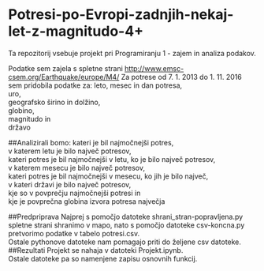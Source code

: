 # Potresi-po-Evropi-zadnjih-nekaj-let-z-magnitudo-4+

Ta repozitorij vsebuje projekt pri Programiranju 1 - zajem in analiza podakov.

Podatke sem zajela s spletne strani http://www.emsc-csem.org/Earthquake/europe/M4/
Za potrese od 7. 1. 2013 do 1. 11. 2016 sem pridobila podatke za:
leto, mesec in dan potresa,  
uro,  
geografsko širino in dolžino,  
globino,  
magnitudo in  
državo

##Analizirali bomo: 
kateri je bil najmočnejši potres,  
v katerem letu je bilo največ potresov,  
kateri potres je bil najmočnejši v letu, ko je bilo največ potresov,  
v katerem mesecu je bilo največ potresov,  
kateri potres je bil najmočnejši v mesecu, ko jih je bilo največ,  
v kateri državi je bilo največ potresov,  
kje so v povprečju najmočnejši potresi in  
kje je povprečna globina izvora potresa največja 

##Predpriprava
Najprej s pomočjo datoteke shrani_stran-popravljena.py spletne strani shranimo v mapo, nato s pomočjo datoteke csv-koncna.py  pretvorimo podatke v tabelo potresi.csv.  
Ostale pythonove datoteke nam pomagajo priti do željene csv datoteke.
##Rezultati
Projekt se nahaja v datoteki Projekt.ipynb.  
Ostale datoteke pa so namenjene zapisu osnovnih funkcij.
